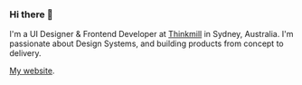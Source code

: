 ### Hi there 👋

I'm a UI Designer & Frontend Developer at [Thinkmill](https://thinkmill.com.au/) in Sydney, Australia. I'm passionate about Design Systems, and building products from concept to delivery.

[My website](https://nathansimpson.design).
